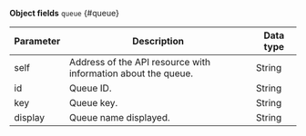 **Object fields** `queue` {#queue}

Parameter | Description | Data type
----- | ----- | -----
self | Address of the API resource with information about the queue. | String
id | Queue ID. | String
key | Queue key. | String
display | Queue name displayed. | String

